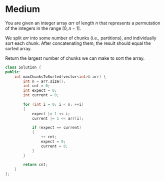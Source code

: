 # Medium

You are given an integer array $arr$ of length $n$ that represents a permutation of the integers in the range $[0, n - 1]$.

We split $arr$ into some number of chunks (i.e., partitions), and individually sort each chunk. After concatenating them, the result should equal the sorted array.

Return the largest number of chunks we can make to sort the array.

```cpp
class Solution {
public:
    int maxChunksToSorted(vector<int>& arr) {
        int n = arr.size();
        int cnt = 0;
        int expect = 0;
        int current = 0;
        
        for (int i = 0; i < n; ++i)
        {
            expect |= 1 << i;
            current |= 1 << arr[i];
            
            if (expect == current)
            {
                ++ cnt;
                expect = 0;
                current = 0;
            }
        }
        
        return cnt;
    }
};
```

